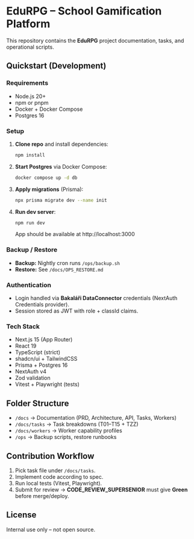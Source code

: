 # EduRPG – School Gamification Platform

This repository contains the **EduRPG** project documentation, tasks, and operational scripts.

## Quickstart (Development)

### Requirements
- Node.js 20+
- npm or pnpm
- Docker + Docker Compose
- Postgres 16

### Setup
1. **Clone repo** and install dependencies:
   ```bash
   npm install
   ```

2. **Start Postgres** via Docker Compose:
   ```bash
   docker compose up -d db
   ```

3. **Apply migrations** (Prisma):
   ```bash
   npx prisma migrate dev --name init
   ```

4. **Run dev server**:
   ```bash
   npm run dev
   ```
   App should be available at http://localhost:3000

### Backup / Restore
- **Backup:** Nightly cron runs `/ops/backup.sh`
- **Restore:** See `/docs/OPS_RESTORE.md`

### Authentication
- Login handled via **Bakaláři DataConnector** credentials (NextAuth Credentials provider).
- Session stored as JWT with role + classId claims.

### Tech Stack
- Next.js 15 (App Router)
- React 19
- TypeScript (strict)
- shadcn/ui + TailwindCSS
- Prisma + Postgres 16
- NextAuth v4
- Zod validation
- Vitest + Playwright (tests)

## Folder Structure
- `/docs` → Documentation (PRD, Architecture, API, Tasks, Workers)
- `/docs/tasks` → Task breakdowns (T01–T15 + TZZ)
- `/docs/workers` → Worker capability profiles
- `/ops` → Backup scripts, restore runbooks

## Contribution Workflow
1. Pick task file under `/docs/tasks`.
2. Implement code according to spec.
3. Run local tests (Vitest, Playwright).
4. Submit for review → **CODE_REVIEW_SUPERSENIOR** must give **Green** before merge/deploy.

## License
Internal use only – not open source.
